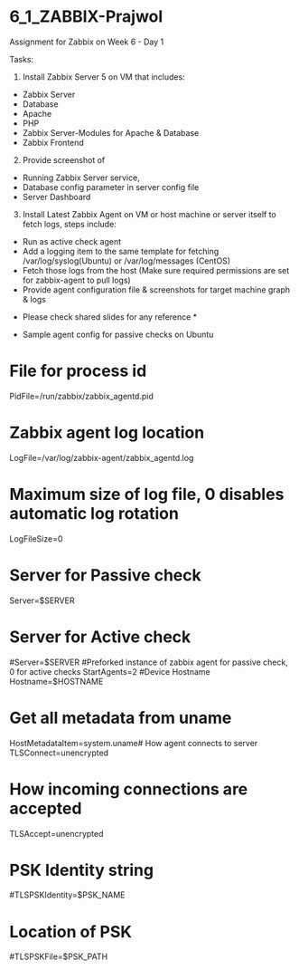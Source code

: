 # 6_1_ZABBIX-Prajwol
Assignment for Zabbix on Week 6 - Day 1

Tasks:
1. Install Zabbix Server 5 on VM that includes:
- Zabbix Server
- Database
- Apache
- PHP
- Zabbix Server-Modules for Apache & Database
- Zabbix Frontend

2. Provide screenshot of
- Running Zabbix Server service,
- Database config parameter in server config file
- Server Dashboard

3. Install Latest Zabbix Agent on VM or host machine or server itself to fetch logs, steps include:
- Run as active check agent
- Add a logging item to the same template for fetching /var/log/syslog(Ubuntu) or /var/log/messages
(CentOS)
- Fetch those logs from the host (Make sure required permissions are set for zabbix-agent to
pull logs)
- Provide agent configuration file & screenshots for target machine graph & logs

* Please check shared slides for any reference *


- Sample agent config for passive checks on Ubuntu
# File for process id
PidFile=/run/zabbix/zabbix_agentd.pid
# Zabbix agent log location
LogFile=/var/log/zabbix-agent/zabbix_agentd.log
# Maximum size of log file, 0 disables automatic log rotation
LogFileSize=0
# Server for Passive check
Server=$SERVER
# Server for Active check
#Server=$SERVER
#Preforked instance of zabbix agent for passive check, 0 for active checks
StartAgents=2
#Device Hostname
Hostname=$HOSTNAME
# Get all metadata from uname
HostMetadataItem=system.uname# How agent connects to server
TLSConnect=unencrypted
# How incoming connections are accepted
TLSAccept=unencrypted
# PSK Identity string
#TLSPSKIdentity=$PSK_NAME
# Location of PSK
#TLSPSKFile=$PSK_PATH
